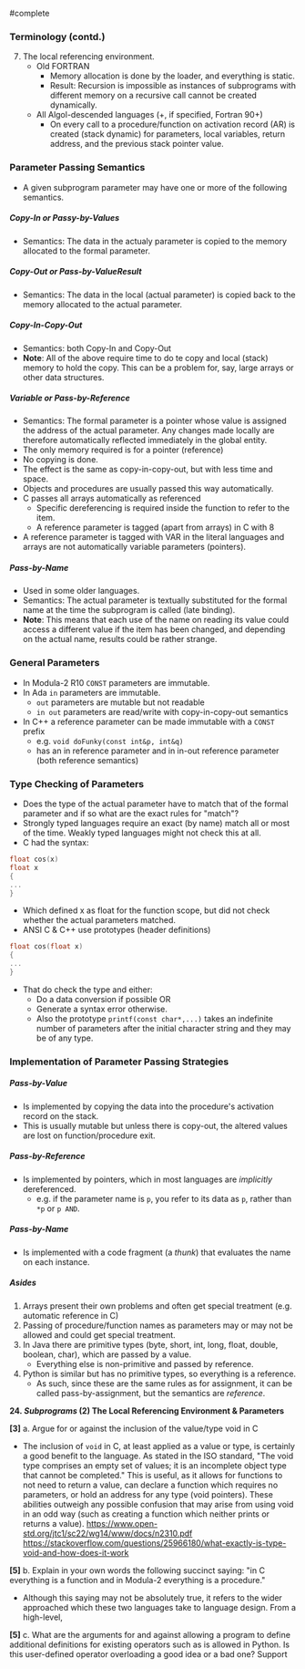 #complete  
### Terminology (contd.)
7. The local referencing environment.
	- Old FORTRAN
		- Memory allocation is done by the loader, and everything is static.
		- Result: Recursion is impossible as instances of subprograms with different memory on a recursive call cannot be created dynamically.
	- All Algol-descended languages (+, if specified, Fortran 90+)
		- On every call to a procedure/function on activation record (AR) is created (stack dynamic) for parameters, local variables, return address, and the previous stack pointer value.
### Parameter Passing Semantics
- A given subprogram parameter may have one or more of the following semantics.
##### Copy-In or Passy-by-Values
- Semantics: The data in the actualy parameter is copied to the memory allocated to the formal parameter.
##### Copy-Out or Pass-by-ValueResult
- Semantics: The data in the local (actual parameter) is copied back to the memory allocated to the actual parameter.
##### Copy-In-Copy-Out
- Semantics: both Copy-In and Copy-Out
- **Note**: All of the above require time to do te copy and local (stack) memory to hold the copy. This can be a problem for, say, large arrays or other data structures.
##### Variable or Pass-by-Reference
- Semantics: The formal parameter is a pointer whose value is assigned the address of the actual parameter. Any changes made locally are therefore automatically reflected immediately in the global entity.
- The only memory required is for a pointer (reference)
- No copying is done.
- The effect is the same as copy-in-copy-out, but with less time and space.
- Objects and procedures are usually passed this way automatically.
- C passes all arrays automatically as referenced
	- Specific dereferencing is required inside the function to refer to the item.
	- A reference parameter is tagged (apart from arrays) in C with 8
- A reference parameter is tagged with VAR in the literal languages and arrays are not automatically variable parameters (pointers).
##### Pass-by-Name
- Used in some older languages.
- Semantics: The actual parameter is textually substituted for the formal name at the time the subprogram is called (late binding).
- **Note**: This means that each use of the name on reading its value could access a different value if the item has been changed, and depending on the actual name, results could be rather strange.
### General Parameters
- In Modula-2 R10 `CONST` parameters are immutable.
- In Ada `in` parameters are immutable.
	- `out` parameters are mutable but not readable
	- `in out` parameters are read/write with copy-in-copy-out semantics
- In C++ a reference parameter can be made immutable with a `CONST` prefix
	- e.g. `void doFunky(const int&p, int&q)`
	- has an in reference parameter and in in-out reference parameter (both reference semantics)
### Type Checking of Parameters
- Does the type of the actual parameter have to match that of the formal parameter and if so what are the exact rules for "match"?
- Strongly typed languages require an exact (by name) match all or most of the time. Weakly typed languages might not check this at all.
- C had the syntax:
```C
float cos(x)
float x
{
...
}
```
- Which defined x as float for the function scope, but did not check whether the actual parameters matched.
- ANSI C & C++ use prototypes (header definitions)
```C++
float cos(float x)
{
...
}
```
- That do check the type and either:
	- Do a data conversion if possible OR
	- Generate a syntax error otherwise.
	- Also the prototype `printf(const char*,...)` takes an indefinite number of parameters after the initial character string and they may be of any type.
### Implementation of Parameter Passing Strategies
##### Pass-by-Value
- Is implemented by copying the data into the procedure's activation record on the stack.
- This is usually mutable but unless there is copy-out, the altered values are lost on function/procedure exit.
##### Pass-by-Reference
- Is implemented by pointers, which in most languages are *implicitly* dereferenced.
	- e.g. if the parameter name is `p`, you refer to its data as `p`, rather than `*p` or `p AND`.
##### Pass-by-Name
- Is implemented with a code fragment (a *thunk*) that evaluates the name on each instance.
##### Asides
1. Arrays present their own problems and often get special treatment (e.g. automatic reference in C)
2. Passing of procedure/function names as parameters may or may not be allowed and could get special treatment.
3. In Java there are primitive types (byte, short, int, long, float, double, boolean, char), which are passed by a value.
	- Everything else is non-primitive and passed by reference.
4. Python is similar but has no primitive types, so everything is a reference.
	- As such, since these are the same rules as for assignment, it can be called pass-by-assignment, but the semantics are *reference*.

**24. _Subprograms_ (2) The Local Referencing Environment & Parameters**

**[3]** a. Argue for or against the inclusion of the value/type void in C
- The inclusion of `void` in C, at least applied as a value or type, is certainly a good benefit to the language. As stated in the ISO standard, "The void type comprises an empty set of values; it is an incomplete object type that cannot be completed." This is useful, as it allows for functions to not need to return a value, can declare a function which requires no parameters, or hold an address for any type (void pointers). These abilities outweigh any possible confusion that may arise from using void in an odd way (such as creating a function which neither prints or returns a value).
https://www.open-std.org/jtc1/sc22/wg14/www/docs/n2310.pdf
https://stackoverflow.com/questions/25966180/what-exactly-is-type-void-and-how-does-it-work

**[5]** b. Explain in your own words the following succinct saying: "in C everything is a function and in Modula-2 everything is a procedure."
- Although this saying may not be absolutely true, it refers to the wider approached which these two languages take to language design. From a high-level, 

**[5]** c. What are the arguments for and against allowing a program to define additional definitions for existing operators such as is allowed in Python. Is this user-defined operator overloading a good idea or a bad one? Support